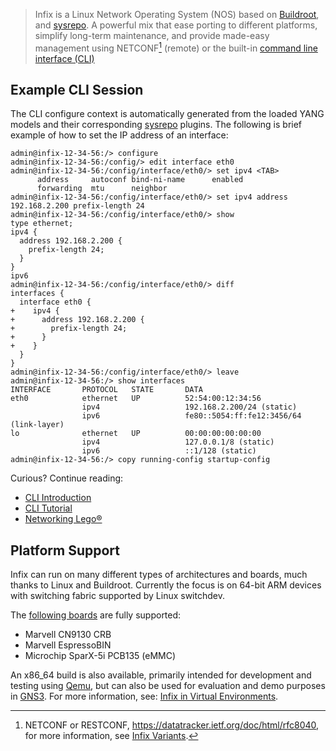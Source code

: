 > Infix is a Linux Network Operating System (NOS) based on
> [Buildroot][1], and [sysrepo][2].  A powerful mix that ease porting to
> different platforms, simplify long-term maintenance, and provide
> made-easy management using NETCONF[^1] (remote) or the built-in
> [command line interface (CLI)][3]

## Example CLI Session

The CLI configure context is automatically generated from the loaded
YANG models and their corresponding [sysrepo][2] plugins.  The following
is brief example of how to set the IP address of an interface:

```
admin@infix-12-34-56:/> configure
admin@infix-12-34-56:/config/> edit interface eth0
admin@infix-12-34-56:/config/interface/eth0/> set ipv4 <TAB>
      address     autoconf bind-ni-name      enabled
	  forwarding  mtu      neighbor
admin@infix-12-34-56:/config/interface/eth0/> set ipv4 address 192.168.2.200 prefix-length 24
admin@infix-12-34-56:/config/interface/eth0/> show
type ethernet;
ipv4 {
  address 192.168.2.200 {
    prefix-length 24;
  }
}
ipv6
admin@infix-12-34-56:/config/interface/eth0/> diff
interfaces {
  interface eth0 {
+    ipv4 {
+      address 192.168.2.200 {
+        prefix-length 24;
+      }
+    }
  }
}
admin@infix-12-34-56:/config/interface/eth0/> leave
admin@infix-12-34-56:/> show interfaces
INTERFACE       PROTOCOL   STATE       DATA
eth0            ethernet   UP          52:54:00:12:34:56
                ipv4                   192.168.2.200/24 (static)
                ipv6                   fe80::5054:ff:fe12:3456/64 (link-layer)
lo              ethernet   UP          00:00:00:00:00:00
                ipv4                   127.0.0.1/8 (static)
                ipv6                   ::1/128 (static)
admin@infix-12-34-56:/> copy running-config startup-config
```

Curious?  Continue reading:
  - [CLI Introduction][3]
  - [CLI Tutorial][7]
  - [Networking Lego®][8]


## Platform Support

Infix can run on many different types of architectures and boards, much
thanks to Linux and Buildroot.  Currently the focus is on 64-bit ARM
devices with switching fabric supported by Linux switchdev.

The [following boards][4] are fully supported:

 - Marvell CN9130 CRB
 - Marvell EspressoBIN
 - Microchip SparX-5i PCB135 (eMMC)

An x86_64 build is also available, primarily intended for development
and testing using [Qemu][5], but can also be used for evaluation and
demo purposes in [GNS3][5].  For more information, see: [Infix in
Virtual Environments][5].

[^1]: NETCONF or RESTCONF, <https://datatracker.ietf.org/doc/html/rfc8040>,
    for more information, see [Infix Variants][6].

[1]: https://buildroot.org/
[2]: https://www.sysrepo.org/
[3]: https://github.com/kernelkit/infix/blob/main/doc/cli/introduction.md
[4]: https://github.com/kernelkit/infix/blob/main/board/aarch64/README.md
[5]: https://github.com/kernelkit/infix/blob/main/doc/virtual.md
[6]: https://github.com/kernelkit/infix/blob/main/doc/variant.md
[7]: https://github.com/kernelkit/infix/blob/main/doc/cli/tutorial.md
[8]: https://github.com/kernelkit/infix/blob/main/doc/networking.md
